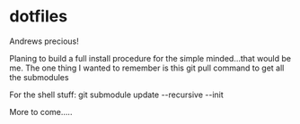 # dotfiles
Andrews precious!

Planing to build a full install procedure for the simple minded...that would be me.
The one thing I wanted to remember is this git pull command to get all the submodules

For the shell stuff: git submodule update --recursive --init

More to come.....
